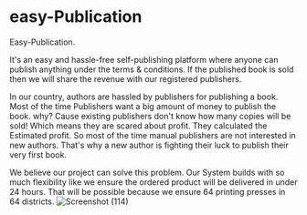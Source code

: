 # easy-Publication
Easy-Publication.

It's an easy and hassle-free self-publishing platform where anyone can publish anything under the terms & conditions. If the published book is sold then we will share the revenue with our registered publishers.

In our country, authors are hassled by publishers for publishing a book. Most of the time Publishers want a big amount of money to publish the book. why? Cause existing publishers don't know how many copies will be sold! Which means they are scared about profit. They calculated the Estimated profit. So most of the time manual publishers are not interested in new authors. That's why a new author is fighting their luck to publish their very first book.

We believe our project can solve this problem. Our System builds with so much flexibility like we ensure the ordered product will be delivered in under 24 hours. That will be possible because we ensure 64 printing presses in 64 districts.
![Screenshot (114)](https://user-images.githubusercontent.com/95965521/172007796-3eba3694-b6f6-4e4d-b09f-d9e70c300230.png)
